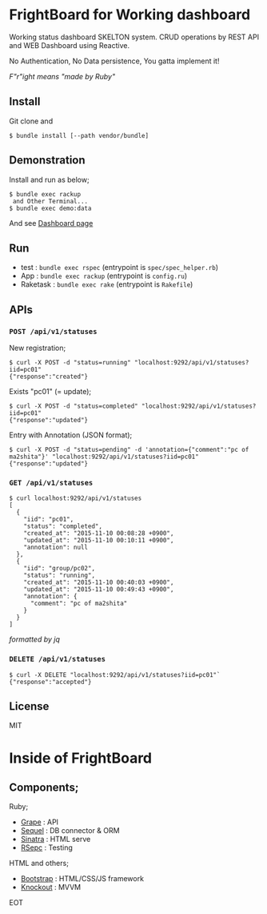 FrightBoard for Working dashboard
=================================

Working status dashboard SKELTON system.
CRUD operations by REST API and WEB Dashboard using Reactive.

No Authentication, No Data persistence, You gatta implement it!

_F"r"ight means "made by Ruby"_

Install
-------

Git clone and

```
$ bundle install [--path vendor/bundle]
```

Demonstration
-------------

Install and run as below;

```
$ bundle exec rackup
 and Other Terminal...
$ bundle exec demo:data
```

And see [Dashboard page](http://localhost:9292)

Run
---

- test     : `bundle exec rspec`  (entrypoint is `spec/spec_helper.rb`)
- App      : `bundle exec rackup` (entrypoint is `config.ru`)
- Raketask : `bundle exec rake`   (entrypoint is `Rakefile`)

APIs
----

### `POST /api/v1/statuses` ###

New registration;

```
$ curl -X POST -d "status=running" "localhost:9292/api/v1/statuses?iid=pc01"
{"response":"created"}
```

Exists "pc01" (= update);

```
$ curl -X POST -d "status=completed" "localhost:9292/api/v1/statuses?iid=pc01"
{"response":"updated"}
```

Entry with Annotation (JSON format);

```
$ curl -X POST -d "status=pending" -d 'annotation={"comment":"pc of ma2shita"}' "localhost:9292/api/v1/statuses?iid=pc01"
{"response":"updated"}
```

### `GET /api/v1/statuses` ###

```
$ curl localhost:9292/api/v1/statuses
[
  {
    "iid": "pc01",
    "status": "completed",
    "created_at": "2015-11-10 00:08:28 +0900",
    "updated_at": "2015-11-10 00:10:11 +0900",
    "annotation": null
  },
  {
    "iid": "group/pc02",
    "status": "running",
    "created_at": "2015-11-10 00:40:03 +0900",
    "updated_at": "2015-11-10 00:49:43 +0900",
    "annotation": {
      "comment": "pc of ma2shita"
    }
  }
]
```

_formatted by jq_

### `DELETE /api/v1/statuses` ###

```
$ curl -X DELETE "localhost:9292/api/v1/statuses?iid=pc01"`
{"response":"accepted"}
```

License
-------

MIT


Inside of FrightBoard
=====================

Components;
-----------

Ruby;

* [Grape](https://github.com/ruby-grape/grape) : API
* [Sequel](http://sequel.jeremyevans.net) : DB connector & ORM
* [Sinatra](http://www.sinatrarb.com) : HTML serve
* [RSepc](http://rspec.info) : Testing

HTML and others;

* [Bootstrap](http://getbootstrap.com) : HTML/CSS/JS framework
* [Knockout](http://knockoutjs.com) : MVVM

EOT
